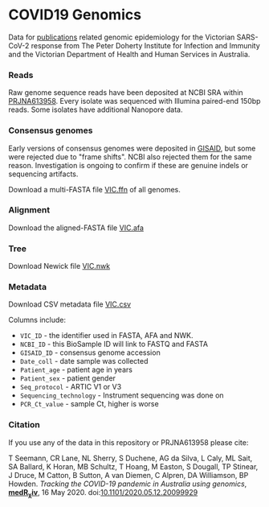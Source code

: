 # COVID19 Genomics 

Data for 
[publications](https://www.medrxiv.org/content/10.1101/2020.05.12.20099929v1)
related genomic epidemiology 
for the Victorian SARS-CoV-2 response from
The Peter Doherty Institute for Infection and Immunity
and the Victorian Department of Health and Human Services
in Australia.

### Reads

Raw genome sequence reads have been deposited at NCBI SRA within 
[PRJNA613958](https://www.ncbi.nlm.nih.gov/bioproject/PRJNA613958).
Every isolate was sequenced with Illumina paired-end 150bp reads.
Some isolates have additional Nanopore data.

### Consensus genomes

Early versions of consensus genomes were deposited in 
[GISAID](https://www.gisaid.org/),
but some were rejected due to "frame shifts".
NCBI also rejected them for the same reason.
Investigation is ongoing to confirm if these 
are genuine indels or sequencing artifacts. 

Download a multi-FASTA file
[VIC.ffn](https://github.com/MDU-PHL/COVID19-paper/raw/master/VIC.ffn)
of all genomes.

### Alignment

Download the aligned-FASTA file
[VIC.afa](https://github.com/MDU-PHL/COVID19-paper/raw/master/VIC.afa)

### Tree

Download Newick file 
[VIC.nwk](https://github.com/MDU-PHL/COVID19-paper/raw/master/VIC.nwk)

### Metadata

Download CSV metadata file
[VIC.csv](https://github.com/MDU-PHL/COVID19-paper/raw/master/VIC.csv)

Columns include:
* `VIC_ID` - the identifier used in FASTA, AFA and NWK.
* `NCBI_ID` - this BioSample ID will link to FASTQ and FASTA
* `GISAID_ID` - consensus genome accession
* `Date_coll` - date sample was collected
* `Patient_age` - patient age in years
* `Patient_sex` - patient gender
* `Seq_protocol` - ARTIC V1 or V3
* `Sequencing_technology` - Instrument sequencing was done on
* `PCR_Ct_value` - sample Ct, higher is worse


### Citation

If you use any of the data in this repository or PRJNA613958 please cite:

T Seemann, CR Lane, NL Sherry, S Duchene, AG da Silva, 
L Caly, ML Sait, SA Ballard, K Horan, MB Schultz, 
T Hoang, M Easton, S Dougall,
TP Stinear, J Druce, M Catton, B Sutton, 
A van Diemen, C Alpren, DA Williamson, BP Howden.
<i>Tracking the COVID-19 pandemic in Australia using genomics</i>,
[<b>medR<sub><large>&chi;</large></sub>iv</b>](https://www.medrxiv.org/content/10.1101/2020.05.12.20099929v1),
16 May 2020.
doi:[10.1101/2020.05.12.20099929](https://doi.org/10.1101/2020.05.12.20099929)
